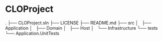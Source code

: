 # CLOProject
.
├── CLOProject.sln
├── LICENSE
├── README.md
├── src
│   ├── Application
│   ├── Domain
│   ├── Host
│   └── Infrastructure
└── tests
    └── Application.UnitTests
